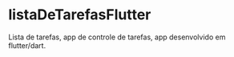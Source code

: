 # listaDeTarefasFlutter
Lista de tarefas, app de controle de tarefas, app desenvolvido em flutter/dart.
